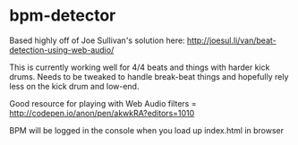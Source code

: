# bpm-detector

Based highly off of Joe Sullivan's solution here: http://joesul.li/van/beat-detection-using-web-audio/

This is currently working well for 4/4 beats and things with harder kick drums.  Needs to be tweaked to handle break-beat things and hopefully rely less on the kick drum and low-end.

Good resource for playing with Web Audio filters = http://codepen.io/anon/pen/akwkRA?editors=1010

BPM will be logged in the console when you load up index.html in browser
